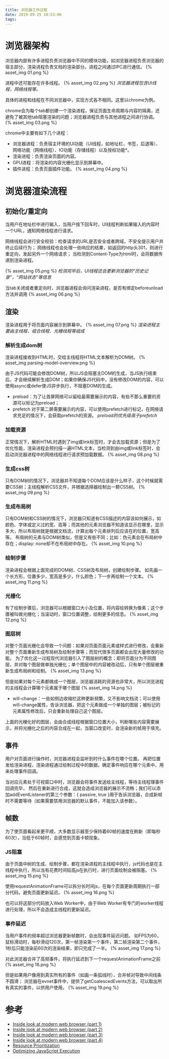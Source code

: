 ```yaml
---
title: 浏览器工作过程
date: 2019-09-25 10:53:06
tags:
---
```


# 浏览器架构

浏览器内部有许多进程负责浏览器中不同的模块功能，如浏览器进程负责浏览器的宿主部分，渲染进程负责文档的渲染部分。进程之间通过IPC进行通信。
{% asset_img 01.png %}

进程中还可能存在许多线程。
{% asset_img 02.png %}
*浏览器进程包含UI线程，网络线程等。*

具体的进程和线程在不同浏览器中，实现方式各不相同。这里以chrome为例。

chrome会为每个tab都创建一个渲染进程，保证页面生命周期与内容的隔离，还避免了被其他tab阻塞渲染的问题；浏览器进程负责与其他进程之间进行协调。
{% asset_img 03.png %}

chrome中主要有如下几个进程：
* 浏览器进程：负责宿主环境的UI功能（UI线程，如地址栏，书签，后退等）、网络功能（网络线程）、IO功能（存储线程）以及授权功能*。
* 渲染进程：负责渲染页面的内容。
* GPU进程：将渲染的内容光栅化显示到屏幕中。
* 插件进程：负责页面插件功能。
{% asset_img 04.png %}
<!-- more --> 

# 浏览器渲染流程
## 初始化/重定向
当用户在地址栏中进行输入，当用户按下回车时，UI线程判断如果输入的内容时一个URL，通知网络线程进行请求。

网络线程会进行安全校验：检查请求的URL是否安全或者跨域，不安全提示用户并终止后续行为；
网络线程也会处理一些响应的结果，如返回的http头301，则进行重定向，发起另外一个网络请求；
当检测到Content-Type为html时，会将数据传递到渲染进程。

{% asset_img 05.png %}
*检测完毕后，UI线程还会更新浏览器的“历史记录”，“网站状态”等信息*

当tab关闭或者重定向时，浏览器进程会询问渲染进程，是否有绑定beforeunload方法并调用
{% asset_img 06.png %}

## 渲染
渲染进程用于将页面内容展示到屏幕中。
{% asset_img 07.png %}
*渲染进程主要由主线程、组合线程、光栅线程等组成*
### 解析生成dom树
渲染进程接收到HTML时，交给主线程将HTML文本解析为DOM树。
{% asset_img parsing-model-overview.png %}

由于JS代码可能会修改DOM树，所以JS会阻塞主DOM的生成，当JS执行结束后，才会继续解析生成DOM；如果你确保JS代码中，没有修改DOM的内容，可以使用async或defer使JS异步执行，不阻塞DOM的生成。

* preload：为了让首屏网络可以留给最需要展示的内容，有些不那么重要的资源可以标记为preload；
* prefetch 对于第二屏需要展示的内容，可以使用prefetch进行标记，在网络请求充足的情况下，会获取prefetch的资源。
*preload的优先级高于prefetch*

### 加载资源
正常情况下，解析HTML时遇到了img或link标签时，才会去加载资源；但是为了优化性能，渲染进程会预扫描一遍HTML文本，当检测到由img或link标签时，会启动浏览器进程中的网络线程进行请求预加载数据。
{% asset_img 08.png %}

### 生成css树
只有DOM树的情况下，浏览器并不知道每个DOM应该是什么样子，这个时候就需要CSS树；主线程解析CSS文件，并根据选择器绘制出一颗CSS树。
{% asset_img 09.png %}
### 生成布局树
只有DOM树和CSS树的情况下，浏览器只知道有CSS描述的内容该如何展示，如颜色、字体或定义过的宽、高等；而其他的元素浏览器不知道该显示在哪里，显示多大，所以布局树就是根据文档流，计算出每个元素排列后应该在的位置，宽高等。
布局树的元素与DOM树类似，但是又有些不同；比如：伪元素会在布局树中存在；display: none却不在布局树中存在。
{% asset_img 10.png %}

### 绘制步骤
渲染进程会根据上面完成的DOM树、CSS树及布局树，创建绘制步骤。
如先画一个长方形，位置多少，宽高是多少，什么颜色；下一步再绘制一个文本。
{% asset_img 11.png %}

### 光栅化
有了绘制步骤后，浏览器可以根据窗口大小及位置，将内容绘转换为像素；这个步骤被叫做光栅化；当滚动时，窗口位置调整，绘制更多的信息。
{% asset_img 12.png %}

### 图层树
对整个页面光栅化会导致一个问题：如果对页面页面元素或样式进行修改，会重新对整个页面重新生成布局树及绘制步骤等；而现代很多页面都会出现大量修改的功能。
为了优化这一过程现代浏览器引入了图层树的概念；即将页面分为不同图层，并对每个图层做单独光栅化；单个图层中的内容被改动后，只有单个图层被重新生成布局树和绘制。
{% asset_img 13.png %}

但是如果对每个元素都做成一个图层，浏览器消耗的资源也非常大，所以浏览进程的主线程会计算哪个元素属于哪个图层
{% asset_img 14.png %}

* will-change：一些如侧边收缩栏这种更新频繁，又不影响文档流；可以使用will-change属性，告诉浏览器，把这个元素做成一个单独的图层；被标记的元素属性修改后，只会重新处理自己这个图层。

上面的光栅化好的图层，会由合成线程根据窗口位置大小，判断哪些内容需要展示，并将光栅化之后的内容合成在一起，当窗口改变时，会渲染新的帧用于填充。


## 事件

用户对页面进行操作时，浏览器进程会监听到时什么事件在哪个位置。
再把位置发给渲染进程，渲染进程通过绘制过程中的数据，确定事件响应在哪个元素中，用来处理事件回调。

当对应元素处于可视窗口中时，浏览器会将事件发送给主线程，等待主线程理事件回调完毕， 然后在重新进行合成，这就会造成浏览器的展示不流畅；我们可以添加addEventListener的第三个参数：{ passive, true }用于告诉浏览器，合成新帧时不需要等待（如果需要禁用浏览器的默认事件，不能加入该参数）。

## 帧数
为了使页面看起来更平顺，大多数显示器至少保持着60帧的速度在刷新（即每秒60次），当低于60帧时，会感觉到页面卡顿现象。

### JS阻塞
由于页面中树的生成、绘制步骤，都在渲染进程的主线程中执行，js代码也是在主线程中执行，所以当有花费时间较高js在执行时，进行页面绘制会被阻塞。
{% asset_img 15.png %}

使用requestAnimationFrame可以拆分长时间js，在每个页面更新周期执行一部分代码，避免页面更新延迟。
{% asset_img 16.png %}


也可以将这部分代码放入Web Worker中，由于Web Worker有专门的worker线程进行处理，所以不会造成主线程的更新延迟。

### 事件延迟

当用户事件的频率超过浏览器更新帧数时，会出现事件延迟问题。
如FPS为60，鼠标滑动时，每秒滑动120次，第一帧渲染第一个事件，第二帧渲染第二个事件，1秒后只能渲染前60次的渲染结果，即只完成了一半。
{% asset_img 17.png %}

对此浏览器合并了高频事件，将执行延迟到下一个requestAnimationFrame之前
{% asset_img 18.png %}

但是如果用户像用到真实所有的事件（如画一条弧线时），合并帧对导致中间线条不圆滑；
浏览器在evnet事件中，提供了getCoalescedEvents方法，可以取出所有真实的事件，以供用户使用。
{% asset_img 19.png %}

# 参考
* [Inside look at modern web browser (part 1)](https://developers.google.com/web/updates/2018/09/inside-browser-part1)
* [Inside look at modern web browser (part 2)](https://developers.google.com/web/updates/2018/09/inside-browser-part2)
* [Inside look at modern web browser (part 3)](https://developers.google.com/web/updates/2018/09/inside-browser-part3)
* [Inside look at modern web browser (part 4)](https://developers.google.com/web/updates/2018/09/inside-browser-part4)
* [Resource Prioritization](https://developers.google.com/web/fundamentals/performance/resource-prioritization)
* [Optimizing JavaScript Execution](https://developers.google.com/web/fundamentals/performance/rendering/optimize-javascript-execution)
